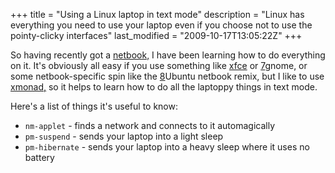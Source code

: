 +++
title = "Using a Linux laptop in text mode"
description = "Linux has everything you need to use your laptop even if you choose not to use the pointy-clicky interfaces"
last_modified = "2009-10-17T13:05:22Z"
+++


So having recently got a [netbook,][5] I have been learning how to do
everything on it. It's obviously all easy if you use something like
[xfce][6] or [7]gnome, or some netbook-specific spin like the [8]Ubuntu
netbook remix, but I like to use [xmonad,][9] so it helps to learn how to
do all the laptoppy things in text mode.

Here's a list of things it's useful to know:
* `nm-applet` - finds a network and connects to it automagically
* `pm-suspend` - sends your laptop into a light sleep
* `pm-hibernate` - sends your laptop into a heavy sleep where it uses
no battery

[1]: http://www.uncarved.com/articles/textmode
[2]: http://www.uncarved.com/
[3]: http://www.uncarved.com/articles/contact
[4]: http://www.uncarved.com/login/
[5]: http://www.uncarved.com/blog/netbook.mrk
[6]: http://www.xfce.org/
[7]: http://www.gnome.org/
[8]: http://www.ubuntu.com/GetUbuntu/download-netbook
[9]: http://xmonad.org/
[10]: http://www.uncarved.com/tags/computers
